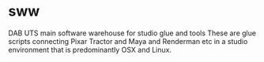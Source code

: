 # sww
DAB UTS main software warehouse for studio glue and tools
These are glue scripts connecting Pixar Tractor and Maya and Renderman etc in a studio environment that is predominantly OSX and Linux.
